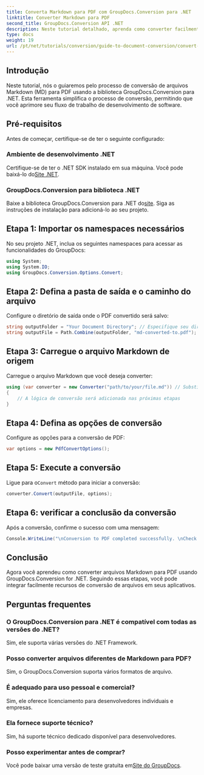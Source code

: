 ```yaml
---
title: Converta Markdown para PDF com GroupDocs.Conversion para .NET
linktitle: Converter Markdown para PDF
second_title: GroupDocs.Conversion API .NET
description: Neste tutorial detalhado, aprenda como converter facilmente arquivos Markdown (MD) em Portable Document Format (PDF) usando a biblioteca GroupDocs.Conversion para .NET.
type: docs
weight: 19
url: /pt/net/tutorials/conversion/guide-to-document-conversion/convert-markdown-to-pdf/
---
```

## Introdução

Neste tutorial, nós o guiaremos pelo processo de conversão de arquivos Markdown (MD) para PDF usando a biblioteca GroupDocs.Conversion para .NET. Esta ferramenta simplifica o processo de conversão, permitindo que você aprimore seu fluxo de trabalho de desenvolvimento de software.

## Pré-requisitos

Antes de começar, certifique-se de ter o seguinte configurado:

### Ambiente de desenvolvimento .NET
 Certifique-se de ter o .NET SDK instalado em sua máquina. Você pode baixá-lo do[Site .NET](https://dotnet.microsoft.com/download).

### GroupDocs.Conversion para biblioteca .NET
Baixe a biblioteca GroupDocs.Conversion para .NET do[site](https://releases.groupdocs.com/conversion/net/). Siga as instruções de instalação para adicioná-lo ao seu projeto.

## Etapa 1: Importar os namespaces necessários
No seu projeto .NET, inclua os seguintes namespaces para acessar as funcionalidades do GroupDocs:

```csharp
using System;
using System.IO;
using GroupDocs.Conversion.Options.Convert;
```

## Etapa 2: Defina a pasta de saída e o caminho do arquivo
Configure o diretório de saída onde o PDF convertido será salvo:

```csharp
string outputFolder = "Your Document Directory"; // Especifique seu diretório de saída
string outputFile = Path.Combine(outputFolder, "md-converted-to.pdf");
```

## Etapa 3: Carregue o arquivo Markdown de origem
Carregue o arquivo Markdown que você deseja converter:

```csharp
using (var converter = new Converter("path/to/your/file.md")) // Substitua pelo caminho do seu arquivo MD
{
    // A lógica de conversão será adicionada nas próximas etapas
}
```

## Etapa 4: Defina as opções de conversão
Configure as opções para a conversão de PDF:

```csharp
var options = new PdfConvertOptions();
```

## Etapa 5: Execute a conversão
 Ligue para o`Convert` método para iniciar a conversão:

```csharp
converter.Convert(outputFile, options);
```

## Etapa 6: verificar a conclusão da conversão
Após a conversão, confirme o sucesso com uma mensagem:

```csharp
Console.WriteLine("\nConversion to PDF completed successfully. \nCheck output in {0}", outputFolder);
```

## Conclusão
Agora você aprendeu como converter arquivos Markdown para PDF usando GroupDocs.Conversion for .NET. Seguindo essas etapas, você pode integrar facilmente recursos de conversão de arquivos em seus aplicativos.

## Perguntas frequentes

### O GroupDocs.Conversion para .NET é compatível com todas as versões do .NET?
Sim, ele suporta várias versões do .NET Framework.

### Posso converter arquivos diferentes de Markdown para PDF?
Sim, o GroupDocs.Conversion suporta vários formatos de arquivo.

### É adequado para uso pessoal e comercial?
Sim, ele oferece licenciamento para desenvolvedores individuais e empresas.

### Ela fornece suporte técnico?
Sim, há suporte técnico dedicado disponível para desenvolvedores.

### Posso experimentar antes de comprar?
 Você pode baixar uma versão de teste gratuita em[Site do GroupDocs](https://releases.groupdocs.com/conversion/net/).
